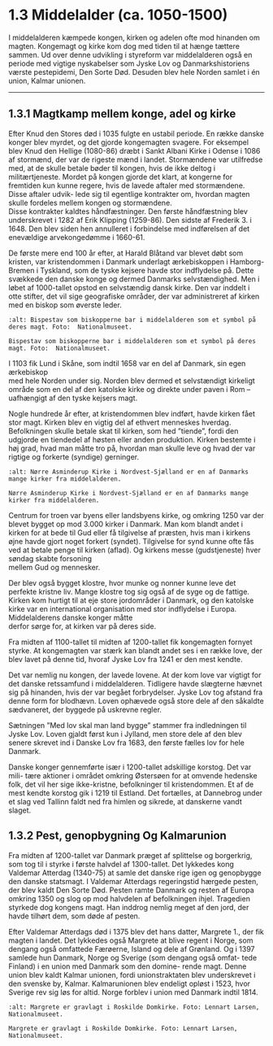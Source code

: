 # 1.3 Middelalder (ca. 1050-1500)

I middelalderen kæmpede kongen, kirken og adelen ofte mod 
hinanden om magten. Kongemagt og kirke kom dog med tiden til 
at hænge tættere sammen. Ud over denne udvikling i styreform 
var middelalderen også en periode med vigtige nyskabelser som 
Jyske Lov og Danmarkshistoriens værste pestepidemi, Den Sorte 
Død. Desuden blev hele Norden samlet i én union, Kalmar unionen.


---

## 1.3.1 Magtkamp mellem konge, adel og kirke

Efter Knud den Stores død i 1035 fulgte en ustabil 
periode. En række danske konger blev myrdet, og 
det gjorde kongemagten svagere. For eksempel blev 
Knud den Hellige (1080-86) dræbt i Sankt Albani 
Kirke i Odense i 1086 af stormænd, der var de rigeste 
mænd i landet. Stormændene var utilfredse med, at 
de skulle betale bøder til kongen, hvis de ikke deltog i 
militærtjeneste. Mordet på kongen gjorde det klart, 
at kongerne for fremtiden kun kunne regere, hvis de 
lavede aftaler med stormændene. Disse aftaler udvik-
lede sig til egentlige kontrakter om, hvordan magten 
skulle fordeles mellem kongen og stormændene.  
Disse kontrakter kaldtes håndfæstninger. Den første 
håndfæstning blev underskrevet i 1282 af Erik Klipping 
(1259-86). Den sidste af Frederik 3. i 1648. Den blev 
siden hen annulleret i forbindelse med indførelsen af det 
enevældige arvekongedømme i 1660-61.

De første mere end 100 år efter, at Harald Blåtand var 
blevet døbt som kristen, var kristendommen i Danmark 
underlagt ærkebiskoppen i Hamborg-Bremen i Tyskland, 
som	de	tyske	kejsere	 havde	stor	indflydelse	 på.	Dette	
svækkede den danske konge og dermed Danmarks 
selvstændighed. Men i løbet af 1000-tallet opstod en 
selvstændig dansk kirke. Den var inddelt i otte stifter, det 
vil	 sige	 geografiske	 områder,	 der	 var	 administreret	 af	
kirken med en biskop som øverste leder.

```{figure} ../images/image_p10_1.jpeg
:alt: Bispestav som biskopperne bar i middelalderen som et symbol på deres magt. Foto:  Nationalmuseet.

Bispestav som biskopperne bar i middelalderen som et symbol på deres magt. Foto:  Nationalmuseet.
```

I	1103	fik	Lund	i	Skåne,	som	indtil	1658	var	en	del	af	Danmark,	sin	egen	ærkebiskop	
med hele Norden under sig. Norden blev dermed et selvstændigt kirkeligt område 
som en del af den katolske kirke og direkte under paven i Rom – uafhængigt af den 
tyske kejsers magt. 

Nogle hundrede år efter, at kristendommen blev indført, havde kirken fået stor magt.
Kirken blev en vigtig del af ethvert menneskes hverdag. Befolkningen skulle 
betale skat til kirken, som hed ”tiende”, fordi den udgjorde en tiendedel af høsten 
eller anden produktion. Kirken bestemte i høj grad, hvad man måtte tro på, 
hvordan man skulle leve og hvad der var rigtige og forkerte (syndige) gerninger. 


```{figure} ../images/image_p11_1.jpeg
:alt: Nørre Asminderup Kirke i Nordvest-Sjælland er en af Danmarks mange kirker fra middelalderen.

Nørre Asminderup Kirke i Nordvest-Sjælland er en af Danmarks mange kirker fra middelalderen.
```

Centrum for troen var byens eller landsbyens kirke, og omkring 1250 var der 
blevet bygget op mod 3.000 kirker i Danmark. Man kom blandt andet i kirken for 
at bede til Gud eller få tilgivelse af præsten, hvis man i kirkens øjne havde gjort 
noget forkert (syndet). Tilgivelse for synd kunne ofte fås ved at betale penge til 
kirken	(aflad).	Og	kirkens	messe	(gudstjeneste)	hver	søndag	skabte	forsoning	
mellem Gud og mennesker.

Der blev også bygget klostre, hvor munke og nonner kunne leve det perfekte 
kristne liv. Mange klostre tog sig også af de syge og de fattige. Kirken kom hurtigt 
til at eje store jordområder i Danmark, og den katolske kirke var en international 
organisation	med	stor	indflydelse	i	Europa.	Middelalderens	danske	konger	måtte	
derfor sørge for, at kirken var på deres side.

Fra	 midten	 af	 1100-tallet	 til	 midten	 af	 1200-tallet	 fik	 kongemagten	 fornyet	
styrke. At kongemagten var stærk kan blandt andet ses i en række love, der blev 
lavet på denne tid, hvoraf Jyske Lov fra 1241 er den mest kendte. 
 
Det var nemlig nu kongen, der lavede lovene. At der kom love var vigtigt for det 
danske retssamfund i middelalderen. Tidligere havde slægterne hævnet sig på 
hinanden, hvis der var begået forbrydelser. Jyske Lov tog afstand fra denne form 
for blodhævn. Loven ophævede også store dele af den såkaldte sædvaneret, der 
byggede på uskrevne regler.

Sætningen ”Med lov skal man land bygge” stammer fra indledningen til Jyske 
Lov. Loven gjaldt først kun i Jylland, men store dele af den blev senere skrevet 
ind i Danske Lov fra 1683, den første fælles lov for hele Danmark. 

Danske konger gennemførte især i 1200-tallet adskillige korstog. Det var mili-
tære aktioner i området omkring Østersøen for at omvende hedenske folk, det 
vil her sige ikke-kristne, befolkninger til kristendommen. Et af de mest kendte 
korstog gik i 1219 til Estland. Det fortælles, at Dannebrog under et slag ved 
Tallinn faldt ned fra himlen og sikrede, at danskerne vandt slaget.

## 1.3.2 Pest, genopbygning Og Kalmarunion

Fra midten af 1200-tallet var Danmark præget af splittelse og borgerkrig, 
som tog til i styrke i første halvdel af 1300-tallet. Det lykkedes kong Valdemar 
Atterdag (1340-75) at samle det danske rige igen og genopbygge den danske 
statsmagt.	I Valdemar	Atterdags	regeringstid	hærgede	pesten,	der	blev	kaldt	Den	
Sorte Død. Pesten ramte Danmark og resten af Europa omkring 1350 og slog op 
mod halvdelen af befolkningen ihjel. Tragedien styrkede dog kongens magt. Han 
inddrog nemlig meget af den jord, der havde tilhørt dem, som døde af pesten.

Efter	Valdemar	Atterdags	død	i	1375	blev	det	hans	datter,	Margrete	1.,	der	fik	
magten i landet. Det lykkedes også Margrete at blive regent i Norge, som dengang 
også omfattede Færøerne, 
Island og dele af Grønland. 
Og i 1397 samlede hun 
Danmark, Norge og Sverige 
(som dengang også omfat-
tede Finland) i en union med 
Danmark som den domine-
rende magt. Denne union 
blev kaldt Kalmar unionen, 
fordi unionstraktaten blev 
underskrevet i den svenske 
by, Kalmar. Kalmarunionen 
blev endeligt opløst i 1523, 
hvor Sverige rev sig løs for 
altid. Norge forblev i union 
med Danmark indtil 1814.

```{figure} ../images/image_p12_1.jpeg
:alt: Margrete er gravlagt i Roskilde Domkirke. Foto: Lennart Larsen, Nationalmuseet.

Margrete er gravlagt i Roskilde Domkirke. Foto: Lennart Larsen, Nationalmuseet.
